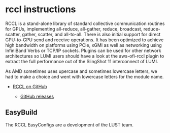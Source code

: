 # rccl instructions

RCCL is a stand-alone library of standard collective communication routines for GPUs,
implementing all-reduce, all-gather, reduce, broadcast, reduce-scatter, gather, scatter,
and all-to-all. There is also initial support for direct GPU-to-GPU send and receive
operations. It has been optimized to achieve high bandwidth on platforms using PCIe, 
xGMI as well as networking using InfiniBand Verbs or TCP/IP sockets. Plugins can be used
for other network architectures so LUMI users should have a look at the aws-ofi-rccl
plugin to extract the full performance out of the SlingShot 11 interconnect of LUMI.

As AMD sometimes uses upercase and sometimes lowercase letters, we had to make a choice
and went with lowercase letters for the module name.

-   [RCCL on GitHub](https://github.com/ROCmSoftwarePlatform/rccl)

    -   [GitHub releases](https://github.com/ROCmSoftwarePlatform/rccl/releases)


## EasyBuild

The RCCL EasyConfigs are a development of the LUST team.
